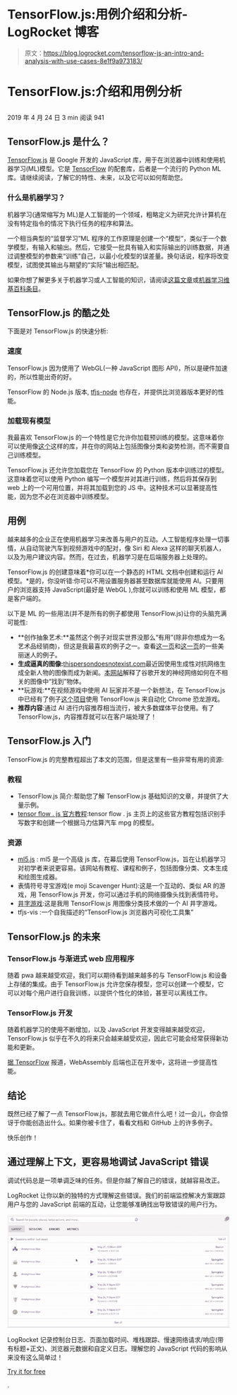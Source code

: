 # TensorFlow.js:用例介绍和分析- LogRocket 博客

> 原文：<https://blog.logrocket.com/tensorflow-js-an-intro-and-analysis-with-use-cases-8e1f9a973183/>

# TensorFlow.js:介绍和用例分析

## 

2019 年 4 月 24 日 3 min 阅读 941

## TensorFlow.js 是什么？

[TensorFlow.js](https://js.tensorflow.org) 是 Google 开发的 JavaScript 库，用于在浏览器中训练和使用机器学习(ML)模型。它是 [TensorFlow](https://www.tensorflow.org/) 的配套库，后者是一个流行的 Python ML 库。请继续阅读，了解它的特性、未来，以及它可以如何帮助您。

### 什么是机器学习？

机器学习(通常缩写为 ML)是人工智能的一个领域，粗略定义为研究允许计算机在没有特定指令的情况下执行任务的程序和算法。

一个相当典型的“监督学习”ML 程序的工作原理是创建一个“模型”，类似于一个数学模型，有输入和输出。然后，它接受一批具有输入和实际输出的训练数据，并通过调整模型的参数来“训练”自己，以最小化模型的误差量。换句话说，程序将改变模型，试图使其输出与期望的“实际”输出相匹配。

如果你想了解更多关于机器学习或人工智能的知识，请阅读[这篇文章](https://medium.com/machine-learning-for-humans/why-machine-learning-matters-6164faf1df12)或[机器学习维基百科条目](https://en.wikipedia.org/wiki/Machine_learning)。

## TensorFlow.js 的酷之处

下面是对 TensorFlow.js 的快速分析:

### 速度

TensorFlow.js 因为使用了 WebGL(一种 JavaScript 图形 API)，所以是硬件加速的，所以性能出奇的好。

TensorFlow 的 Node.js 版本, [tfjs-node](https://github.com/tensorflow/tfjs-node) 也存在，并提供比浏览器版本更好的性能。

### 加载现有模型

我最喜欢 TensorFlow.js 的一个特性是它允许你加载预训练的模型。这意味着你可以使用像[这个](https://github.com/tensorflow/tfjs-models)这样的库，并在你的网站上包括图像分类和姿势检测，而不需要自己训练模型。

TensorFlow.js 还允许您加载您在 TensorFlow 的 Python 版本中训练过的模型。这意味着您可以使用 Python 编写一个模型并对其进行训练，然后将其保存到 web 上的一个可用位置，并将其加载到您的 JS 中。这种技术可以显著提高性能，因为您不必在浏览器中训练模型。

## 用例

越来越多的企业正在使用机器学习来改善与用户的互动。人工智能程序处理一切事情，从自动驾驶汽车到视频游戏中的配对，像 Siri 和 Alexa 这样的聊天机器人，以及为用户建议内容。然而，在过去，机器学习是在后端服务器上处理的。

TensorFlow.js 的创建意味着*你可以在一个静态的 HTML 文档中创建和运行 AI 模型。*是的，你没听错:你可以不用设置服务器甚至数据库就能使用 AI。只要用户的浏览器支持 JavaScript(最好是 WebGL ),你就可以训练和使用 ML 模型，都是客户端的。

以下是 ML 的一些用法(并不是所有的例子都使用 TensorFlow.js)让你的头脑充满可能性:

*   **创作抽象艺术:**虽然这个例子对现实世界没那么“有用”(除非你想成为一名艺术品经销商)，但这是我最喜欢的例子之一。查看[这一页](http://blog.otoro.net/2015/06/19/neural-network-generative-art/)和[这一页](https://janhuenermann.com/blog/abstract-art-with-ml)的一些美丽迷人的例子。
*   **生成逼真的图像:**[thispersondoesnotexist.com](https://thispersondoesnotexist.com/)最近因使用生成性对抗网络生成全新人物的图像而成为新闻。[本网站](https://ai.googleblog.com/2015/06/inceptionism-going-deeper-into-neural.html)解释了谷歌开发的神经网络如何在不相关的图像中“找到”物体。
*   **玩游戏:**在视频游戏中使用 AI 玩家并不是一个新想法，在 TensorFlow.js 中已经有了例子[这个项目](https://github.com/MagicCube/tensorflow-rex-run)使用 TensorFlow.js 来自动化 Chrome 恐龙游戏。
*   **推荐内容**:通过 AI 进行内容推荐相当流行，被大多数媒体平台使用。有了 TensorFlow.js，内容推荐就可以在客户端处理了！

## TensorFlow.js 入门

TensorFlow.js 的完整教程超出了本文的范围，但是这里有一些非常有用的资源:

### 教程

*   TensorFlow.js 简介:帮助您了解 TensorFlow.js 基础知识的文章，并提供了大量示例。
*   [tensor flow . js 官方教程](https://www.tensorflow.org/js/tutorials):tensor flow . js 主页上的这些官方教程包括识别手写数字和创建一个根据马力估算汽车 mpg 的模型。

### 资源

*   [ml5.js](https://ml5js.org/) : ml5 是一个高级 js 库，在幕后使用 TensorFlow.js，旨在让机器学习对初学者来说更容易。该网站有教程、课程和例子，包括图像分类、文本生成和绘图生成器。
*   表情符号寻宝游戏(e moji Scavenger Hunt):这是一个互动的、类似 AR 的游戏，用 TensorFlow.js 开发，你可以通过手机的网络摄像头找到表情符号。
*   [井字游戏](https://github.com/nebrelbug/tictactoo):这是我用 TensorFlow.js 用图像分类技术做的一个 AI 井字游戏。
*   tfjs-vis :一个自我描述的“TensorFlow.js 浏览器内可视化工具集”

## TensorFlow.js 的未来

### TensorFlow.js 与渐进式 web 应用程序

随着 pwa 越来越受欢迎，我们可以期待看到越来越多的与 TensorFlow.js 和设备上存储的集成。由于 TensorFlow.js 允许您保存模型，您可以创建一个模型，它可以对每个用户进行自我训练，以提供个性化的体验，甚至可以离线工作。

### TensorFlow.js 开发

随着机器学习的使用不断增加，以及 JavaScript 开发变得越来越受欢迎，TensorFlow.js 似乎在不久的将来只会越来越受欢迎，因此它可能会经常获得新功能和更新。

[据 TensorFlow](https://github.com/tensorflow/tfjs/issues/1497) 报道，WebAssembly 后端也正在开发中，这将进一步提高性能。

## 结论

既然已经了解了一点 TensorFlow.js，那就去用它做点什么吧！过一会儿，你会惊讶于你能创造出什么。如果你被卡住了，看看文档和 GitHub 上的许多例子。

快乐创作！

## 通过理解上下文，更容易地调试 JavaScript 错误

调试代码总是一项单调乏味的任务。但是你越了解自己的错误，就越容易改正。

LogRocket 让你以新的独特的方式理解这些错误。我们的前端监控解决方案跟踪用户与您的 JavaScript 前端的互动，让您能够准确找出导致错误的用户行为。

[![LogRocket Dashboard Free Trial Banner](img/cbfed9be3defcb505e662574769a7636.png)](https://lp.logrocket.com/blg/javascript-signup)

LogRocket 记录控制台日志、页面加载时间、堆栈跟踪、慢速网络请求/响应(带有标题+正文)、浏览器元数据和自定义日志。理解您的 JavaScript 代码的影响从来没有这么简单过！

[Try it for free](https://lp.logrocket.com/blg/javascript-signup)

.
